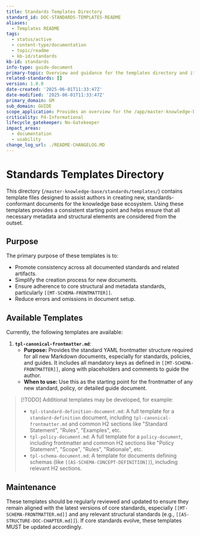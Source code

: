 ```yaml
---
title: Standards Templates Directory
standard_id: DOC-STANDARDS-TEMPLATES-README
aliases:
  - Templates README
tags:
  - status/active
  - content-type/documentation
  - topic/readme
  - kb-id/standards
kb-id: standards
info-type: guide-document
primary-topic: Overview and guidance for the templates directory and its contents.
related-standards: []
version: 1.0.0
date-created: '2025-06-01T11:33:47Z'
date-modified: '2025-06-01T11:33:47Z'
primary_domain: GM
sub_domain: GUIDE
scope_application: Provides an overview for the /app/master-knowledge-base/standards/templates/README.md.
criticality: P4-Informational
lifecycle_gatekeeper: No-Gatekeeper
impact_areas:
  - documentation
  - usability
change_log_url: ./README-CHANGELOG.MD
---
```


# Standards Templates Directory

This directory (`/master-knowledge-base/standards/templates/`) contains template files designed to assist authors in creating new, standards-conformant documents for the knowledge base ecosystem. Using these templates provides a consistent starting point and helps ensure that all necessary metadata and structural elements are considered from the outset.

## Purpose

The primary purpose of these templates is to:
- Promote consistency across all documented standards and related artifacts.
- Simplify the creation process for new documents.
- Ensure adherence to core structural and metadata standards, particularly `[[MT-SCHEMA-FRONTMATTER]]`.
- Reduce errors and omissions in document setup.

## Available Templates

Currently, the following templates are available:

1.  **`tpl-canonical-frontmatter.md`**:
    *   **Purpose:** Provides the standard YAML frontmatter structure required for all new Markdown documents, especially for standards, policies, and guides. It includes all mandatory keys as defined in `[[MT-SCHEMA-FRONTMATTER]]`, along with placeholders and comments to guide the author.
    *   **When to use:** Use this as the starting point for the frontmatter of any new standard, policy, or detailed guide document.

> [!TODO] Additional templates may be developed, for example:
> - `tpl-standard-definition-document.md`: A full template for a `standard-definition` document, including `tpl-canonical-frontmatter.md` and common H2 sections like "Standard Statement", "Rules", "Examples", etc.
> - `tpl-policy-document.md`: A full template for a `policy-document`, including frontmatter and common H2 sections like "Policy Statement", "Scope", "Rules", "Rationale", etc.
> - `tpl-schema-document.md`: A template for documents defining schemas (like `[[AS-SCHEMA-CONCEPT-DEFINITION]]`), including relevant H2 sections.

## Maintenance

These templates should be regularly reviewed and updated to ensure they remain aligned with the latest versions of core standards, especially `[[MT-SCHEMA-FRONTMATTER.md]]` and any relevant structural standards (e.g., `[[AS-STRUCTURE-DOC-CHAPTER.md]]`). If core standards evolve, these templates MUST be updated accordingly.
